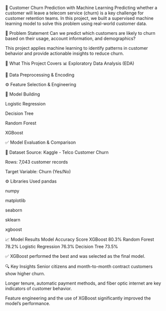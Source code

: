 💼 Customer Churn Prediction with Machine Learning
Predicting whether a customer will leave a telecom service (churn) is a key challenge for customer retention teams. In this project, we built a supervised machine learning model to solve this problem using real-world customer data.

📌 Problem Statement
Can we predict which customers are likely to churn based on their usage, account information, and demographics?

This project applies machine learning to identify patterns in customer behavior and provide actionable insights to reduce churn.

🧠 What This Project Covers
📊 Exploratory Data Analysis (EDA)

🧹 Data Preprocessing & Encoding

⚙️ Feature Selection & Engineering

🤖 Model Building

Logistic Regression

Decision Tree

Random Forest

XGBoost

✅ Model Evaluation & Comparison

📁 Dataset
Source: Kaggle - Telco Customer Churn

Rows: 7,043 customer records

Target Variable: Churn (Yes/No)

⚙️ Libraries Used
pandas

numpy

matplotlib

seaborn

sklearn

xgboost

📈 Model Results
Model	Accuracy Score
XGBoost	80.3%
Random Forest	78.2%
Logistic Regression	76.3%
Decision Tree	73.5%

✅ XGBoost performed the best and was selected as the final model.

🔍 Key Insights
Senior citizens and month-to-month contract customers show higher churn.

Longer tenure, automatic payment methods, and fiber optic internet are key indicators of customer behavior.

Feature engineering and the use of XGBoost significantly improved the model’s performance.



